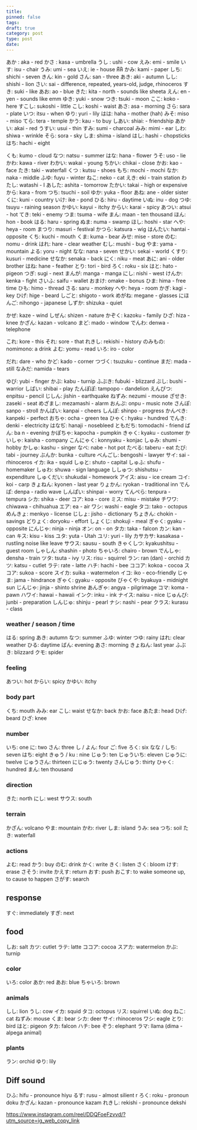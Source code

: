 ```yaml
---
title: 
pinned: false
tags: 
draft: true
category: post
type: post
date:
---
```

あか : aka - red
かさ : kasa - umbrella
うし : ushi - cow
えみ: emi - smile
いす: isu - chair
うみ: umi - sea
いえ: ie - house អីអិ
かみ: kami - paper
しち: shichi - seven
きん: kin - gold
さん: san - three
あき: aki - autumn
しし: shishi - lion
さい: sai - difference, repeated, years-old, judge, rhinoceros
すき: suki - like
あお: ao - blue
きた: kita - north - sounds like sheeta
えん: en - yen - sounds like emm
ゆき: yuki - snow
つき: tsuki - moon
ここ: koko - here
すこし: sukoshi - little
こし: koshi - waist
あさ: asa - morning
さら: sara - plate 
いつ: itsu - when
ゆり: yuri - lily
はは: haha - mother (hah)
みそ: miso - miso
てら: tera - temple
かう: kau - to buy
しあい: shiai: - friendship
あかい: akai - red
うすい: usui - thin
すみ: sumi - charcoal
みみ: mimi - ear
しわ: shiwa - wrinkle
そら: sora - sky
しま: shima - island
はし: hashi - chopsticks
はち: hachi - eight

くも: kumo - cloud
なつ: natsu - summer
はな: hana - flower
うそ: uso - lie
かわ: kawa - river
わかい: wakai - young
ちかい: chikai - close
かお: kao - face
たき: taki - waterfall
くつ : kutsu - shoes
もち: mochi - mochi
なか: naka - middle
ふゆ: fuyu - winter
ねこ: neko - cat
えき: eki - train station
わたし: watashi - I
あした: ashita - tomorrow
たかい: takai - high or expensive
から: kara - from
つち: tsuchi - soil
ゆか: yuka - floor
あね: ane - older sister
くに: kuni - country
いけ: ike - pond
ひる: hiru - daytime
いぬ: inu - dog
つゆ: tsuyu - raining season
かゆい: kayui - itchy
からい: karai - spicy
あつい: atsui - hot
てき: teki - enemy
つま: tsuma - wife
まん: maan - ten thousand
ほん: hon - book
はる: haru - spring
ぬま: numa - swamp
ほし: hoshi - star
へや: heya - room
まつり: masuri - festival
かつら: katsura - wig
はんたい: hantai - opposite
くち: kuchi - mouth
くま: kuma - bear
みせ: mise - store
のむ: nomu - drink
はれ: hare - clear weather
むし: mushi - bug
やま: yama - mountain
よる: yoru - night
なな: nana - seven
せかい: sekai - world
くすり: kusuri - medicine
せなか: senaka - back
にく: niku - meat
あに: ani - older brother
はね: hane - feather
とり: tori - bird
ろく: roku - six
はと: hato - pigeon
つぎ: sugi - next
まんが: manga - manga
にし: nishi - west
けんか: kenka - fight
さいふ: saifu - wallet
おまけ: omake - bonus
ひま: hima - free time
ひも: himo - thread
さる: saru - monkey
へや: heya - room
かぎ: kagi - key
ひげ: hige - beard
しごと: shigoto - work
めがね: megane - glasses
にほんご: nihongo - japanese
しずか: shizuka - quiet

かぜ: kaze - wind
しぜん: shizen - nature
かぞく: kazoku - family
ひざ: hiza - knee
かざん: kazan - volcano
まど: mado - window
でんわ: denwa - telephone

これ: kore - this
それ: sore - that
れきし: rekishi - history
のみもの: nomimono: a drink
よむ: yomu - read
いろ: iro - color

だれ: dare - who
かど: kado - corner
つづく: tsuzuku - continue
まだ: mada - still
 なみだ: namida - tears

ゆび: yubi - finger
かぶ: kabu - turnip
ふぶき: fubuki - blizzard
ぶし: bushi - warrior
しばい: shibai - play
たんぽぽ: tampopo - dandelion
えんぴつ: enpitsu - pencil
じしん: jishin - earthquake
ねずみ: nezumi - mouse
ざせき: zaseki - seat
めざまし: mezamashi - alarm
おんぷ: onpu - music note
さんぽ: sanpo - stroll
かんぱい: kanpai - cheers
しんぽ: shinpo - progress
かんぺき: kanpeki - perfect
おちゃ: ocha - green tea
ひゃく: hyaku - hundred
でんき: denki - electricity
はなぢ: hanaji - nosebleed
ともだち: tomodachi - friend
ばん: ba n - evening
かぽちゃ: kapocha - pumpkin
きゃく: kyaku - customer
かいしゃ: kaisha - company
こんにゃく: konnyaku - konjac
しゅみ: shumi - hobby
かしゅ: kashu - singer
なべ: nabe - hot pot
たべる: taberu - eat
たび: tabi - journey
ぶんか: bunka - culture
べんごし: bengoshi - lawyer
サイ: sai - rhinoceros
イカ: ika - squid
しゅと: shuto - capital
しゅふ: shufu - homemaker
しゅわ: shuwa - sign language
ししゅつ: shishutsu - expenditure
しゅくだい: shukudai - homework
アイス: aisu - ice cream
コイ: koi - carp
きょねん: kyonen - last year
りょかん: ryokan - traditional inn
でんぱ: denpa - radio wave
しんぱい: shinpai - worry
てんぺら: tenpura - tempura
シカ: shika - deer
コア: koa - core
ミス: misu - mistake
チワワ: chiwawa - chihuahua
エア: ea - air
ワシ: washi - eagle
タコ: tako - octopus
めんきょ: menkyo - license
じしょ: jisho - dictionary
ちょきん: chokin - savings
どりょく: doryoku - effort
しょくじ: shokuji - meal
ぎゃく: gyaku - opposite
にんじゃ: ninja - ninja
オン: on - on
タカ: taka - falcon
カン: kan - can
キス: kisu - kiss
ユタ: yuta - Utah
ユリ: yuri - lily
カサカサ: kasakasa - rustling noise like leave
サウス: sausu - south
きゃくしつ: kyakushitsu - guest room
しゃしん: shashin - photo
ちゃいろ: chairo - brown
でんしゃ: densha - train
ツタ: tsuta - ivy
リス: risu - squirrel
ラン: ran (dan) - orchid
カツ: katsu - cutlet
ラテ: rate - latte
ハチ: hachi - bee
ココア: kokoa - cocoa
スコア: sukoa - score
スイカ: suika - watermelon
イコ: iko - eco-friendly
じゃま: jama - hindrance
ぎゃく: gyaku - opposite
びゃくや: byakuya - midnight sun
じんじゃ: jinja - shinto shrine
あんぎゃ: angya - pilgrimage
コマ: koma - pawn
ハワイ: hawai - hawaii
インク: inku - ink
ナイス: naisu - nice
じゅんび: junbi - preparation
しんじゅ: shinju - pearl
ナシ: nashi - pear
クラス: kurasu - class






### weather / season / time

はる: spring
あき: autumn
なつ: summer
ふゆ: winter
つゆ: rainy 
はれ: clear weather
ひる: daytime
ばん: evening
あさ: morning
きょねん: last year
ふぶき: blizzard
クモ: spider



### feeling
あつい: hot
からい: spicy
かゆい: itchy

### body part

くち: mouth
みみ: ear
こし: waist
せなか: back
かお: face
あたま: head
ひげ: beard
ひざ: knee


### number

いち: one
に: two
さん: three
し / よん: four
ご: five
ろく: six
なな / しち: seven
はち: eight
きゅう / ku : nine
じゅう: ten
じゅういち: eleven
じゅうに: twelve
じゅうさん: thirteen
にじゅう: twenty
さんじゅう: thirty
ひゃく: hundred
まん: ten thousand

### direction

きた: north
にし: west
サウス: south

### terrain

かざん: volcano
やま: mountain
かわ: river
しま: island
うみ: sea
つち: soil
たき: waterfall

### actions

よむ: read
かう: buy
のむ: drink
かく: write
きく: listen
さく: bloom
けす: erase
さそう: invite
かえす: return
おす: push
おこす: to wake someone up, to cause to happen
さがす: search

## response
すぐ: immediately
すぎ: next

## food
しお: salt
カツ: cutlet
ラテ: latte
ココア: cocoa
スアカ: watermelon
かぶ: turnip



### color
いろ: color
あか: red
あお: blue
ちゃいろ: brown

### animals
しし: lion
うし: cow
イカ: squid
タコ: octopus
リス: squirrel
いぬ: dog
ねこ: cat
ねずみ: mouse
くま: bear
シカ: deer
サイ: rhinoceros
ワシ: eagle
とり: bird
はと: pigeon
タカ: falcon
ハチ: bee
ぞう: elephant
ラマ: llama (dima - alpega animal)



### plants
ラン: orchid
ゆり: lily






## Diff sound

ひふ: hifu - pronounce hiyu
るす: rusu - almost silient r
ろく: roku - pronoun doku
かざん: kazan - pronounce kazam
れきし: rekishi - pronounce dekshi

https://www.instagram.com/reel/DDQFoeFzvvd/?utm_source=ig_web_copy_link

